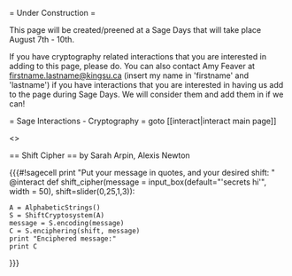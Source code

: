 = Under Construction =

This page will be created/preened at a Sage Days that will take place August 7th - 10th.

If you have cryptography related interactions that you are interested in adding to this page, please do. You can also contact Amy Feaver at firstname.lastname@kingsu.ca (insert my name in 'firstname' and 'lastname') if you have interactions that you are interested in having us add to the page during Sage Days. We will consider them and add them in if we can! 



= Sage Interactions - Cryptography =
goto [[interact|interact main page]]

<<TableOfContents>>

== Shift Cipher ==
by Sarah Arpin, Alexis Newton

{{{#!sagecell
print "Put your message in quotes, and your desired shift: "
@interact
def shift_cipher(message = input_box(default="'secrets hi'", width = 50), shift=slider(0,25,1,3)):
    
    A = AlphabeticStrings()
    S = ShiftCryptosystem(A)
    message = S.encoding(message)
    C = S.enciphering(shift, message)
    print "Enciphered message:"
    print C
}}}
